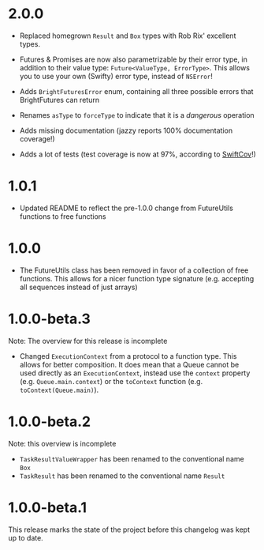 # 2.0.0
- Replaced homegrown `Result` and `Box` types with Rob Rix' excellent types.
- Futures & Promises are now also parametrizable by their error type, in addition to their value type: `Future<ValueType, ErrorType>`. This allows you to use your own (Swifty) error type, instead of `NSError`!
- Adds `BrightFuturesError` enum, containing all three possible errors that BrightFutures can return
- Renames `asType` to `forceType` to indicate that it is a _dangerous_ operation

- Adds missing documentation (jazzy reports 100% documentation coverage!)
- Adds a lot of tests (test coverage is now at 97%, according to [SwiftCov](https://github.com/realm/SwiftCov)!)

# 1.0.1
- Updated README to reflect the pre-1.0.0 change from FutureUtils functions to free functions

# 1.0.0
- The FutureUtils class has been removed in favor of a collection of free functions. This allows for a nicer function type signature (e.g. accepting all sequences instead of just arrays)

# 1.0.0-beta.3
Note: The overview for this release is incomplete
- Changed `ExecutionContext` from a protocol to a function type. This allows for better composition. It does mean that a Queue cannot be used directly as an `ExecutionContext`, instead use the `context` property (e.g. `Queue.main.context`) or the `toContext` function (e.g. `toContext(Queue.main)`).

# 1.0.0-beta.2
Note: this overview is incomplete
- `TaskResultValueWrapper` has been renamed to the conventional name `Box`
- `TaskResult` has been renamed to the conventional name `Result`

# 1.0.0-beta.1
This release marks the state of the project before this changelog was kept up to date.

